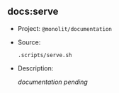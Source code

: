 ## docs:serve

-   Project: `@monolit/documentation`
-   Source:

    ```shell
    .scripts/serve.sh
    ```

-   Description:

    _documentation pending_
